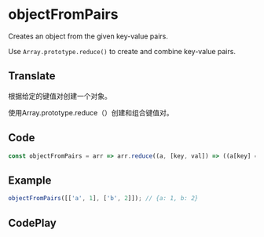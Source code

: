 # objectFromPairs

Creates an object from the given key-value pairs.

Use `Array.prototype.reduce()` to create and combine key-value pairs.

## Translate

根据给定的键值对创建一个对象。

使用Array.prototype.reduce（）创建和组合键值对。

## Code

```js
const objectFromPairs = arr => arr.reduce((a, [key, val]) => ((a[key] = val), a), {});
```

## Example

```js
objectFromPairs([['a', 1], ['b', 2]]); // {a: 1, b: 2}
```

## CodePlay

<template>
  <code-play codeplay-id="" />
</template>
